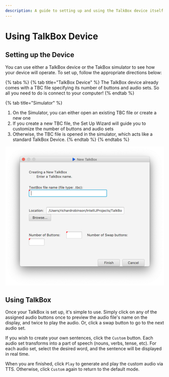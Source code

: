 ```yaml
---
description: A guide to setting up and using the TalkBox device itself
---
```


# Using TalkBox Device

## Setting up the Device

You can use either a TalkBox device or the TakBox simulator to see how your device will operate. To set up, follow the appropriate directions below:

{% tabs %}
{% tab title="TalkBox Device" %}
The TalkBox device already comes with a TBC file specifying its number of buttons and audio sets. So all you need to do is connect to your computer!
{% endtab %}

{% tab title="Simulator" %}
1. On the Simulator, you can either open an existing TBC file or create a new one
2. If you create a new TBC file, the Set Up Wizard will guide you to customize the number of buttons and audio sets
3. Otherwise, the TBC file is opened in the simulator, which acts like a standard TalkBox Device.
{% endtab %}
{% endtabs %}

![](.gitbook/assets/screen-shot-2019-02-24-at-10.47.59-pm.png)

## Using TalkBox

Once your TalkBox is set up, it's simple to use. Simply click on any of the assigned audio buttons once to preview the audio file's name on the display, and twice to play the audio. Or, click a swap button to go to the next audio set.

If you wish to create your own sentences, click the `Custom` button. Each audio set transforms into a part of speech \(nouns, verbs, tense, etc\). For each audio set, select the desired word, and the sentence will be displayed in real time. 

When you are finished, click `Play` to generate and play the custom audio via TTS. Otherwise, click `Custom` again to return to the default mode.

